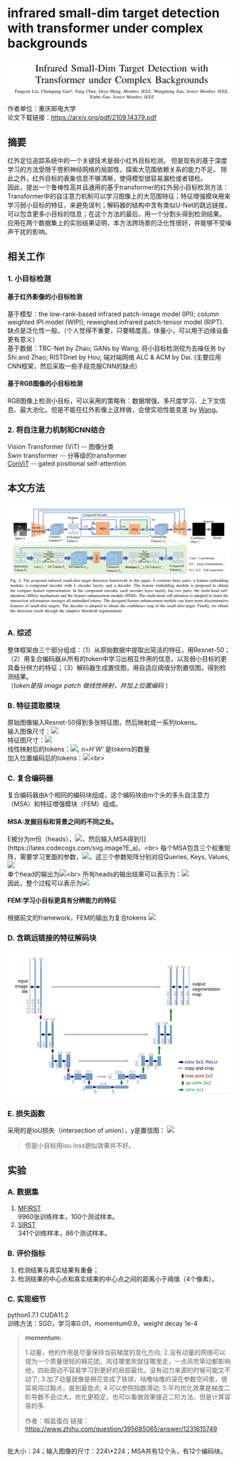 # infrared small-dim target detection with transformer under complex backgrounds
![title](images/1-1.PNG)
作者单位：重庆邮电大学<br>
论文下载链接：<https://arxiv.org/pdf/2109.14379.pdf><br>

## 摘要
红外定位追踪系统中的一个关键技术是弱小红外目标检测。
但是现有的基于深度学习的方法受限于卷积神经网络的局部性，探索大范围依赖关系的能力不足。
除此之外，红外目标的表象信息不够清晰，使得模型很容易漏检或者错检。<br>
因此，提出一个鲁棒性高并且通用的基于transformer的红外弱小目标检测方法：
Transformer中的自注意力机制可以学习图像上的大范围特征；特征增强模块用来学习弱小目标的特征，来避免误判；解码器的结构中含有类似U-Net的跳远链接，可以包含更多小目标的信息；在这个方法的最后，用一个分割头得到检测结果。
应用在两个数据集上的实验结果证明，本方法跨场景的泛化性很好，并能够不受噪声干扰的影响。

## 相关工作
### 1. 小目标检测
#### 基于红外影像的小目标检测
基于模型：the low-rank-based infrared patch-image model (IPI); column weighted IPI model (WIPI); reweighed infrared patch-tensor model (RIPT). 缺点是泛化性一般。（个人觉得不重要，只要精度高，体量小，可以用于边缘设备更有意义）<br>
基于数据：TBC-Net by Zhao; GANs by Wang; 将小目标检测视为去噪任务 by Shi and Zhao; RISTDnet by Hou; 端对端网络 ALC & ACM by Dai. (主要应用CNN框架，然后采取一些手段克服CNN的缺点)<br>
#### 基于RGB图像的小目标检测
RGB图像上检测小目标，可以采用的策略有：数据增强、多尺度学习、上下文信息、最大池化。但是不能在红外影像上这样做，会使实验性能变差 by [Wang](https://openaccess.thecvf.com/content_ICCV_2019/papers/Wang_Miss_Detection_vs._False_Alarm_Adversarial_Learning_for_Small_Object_ICCV_2019_paper.pdf)。<br>
### 2. 将自注意力机制和CNN结合
Vision Transformer (ViT) -- 图像分类<br>
Swin transformer -- 分等级的transformer<br>
[ConViT](https://arxiv.org/pdf/2103.10697v2.pdf) -- gated positional self-attention<br>

## 本文方法
![framework](images/1-2.PNG)
### A. 综述
整体框架由三个部分组成：（1）从原始数据中提取出简洁的特征，用Resnet-50；（2）用复合编码器从所有的token中学习出相互作用的信息，以及弱小目标的更具备分辨力的特征；（3）解码器生成置信图，用自适应阈值分割置信图，得到检测结果。<br>
（*token是指 image patch 做线性映射，并加上位置编码* ）<br>
### B. 特征提取模块
原始图像输入Resnet-50得到多张特征图，然后映射成一系列tokens。<br>
输入图像尺寸：![](https://latex.codecogs.com/svg.image?x&space;\in&space;\mathbb{R}^{C\times&space;H\times&space;W})<br>
特征图尺寸：![](https://latex.codecogs.com/svg.image?F&space;\in&space;\mathbb{R}^{C_1\times&space;H'\times&space;W'})<br>
线性映射后的tokens：![](https://latex.codecogs.com/svg.image?E_{em}&space;\in&space;\mathbb{R}^{H'W'\times&space;C_1}), *n=H'W'* 是tokens的数量<br>
加入位置编码后的tokens：![](https://latex.codecogs.com/svg.image?E=E_{em}&plus;E_{pos}=(E_1,E_2,\dots,E_n),&space;E\in\mathbb{R}^{n\times&space;C_1})<br>
### C. 复合编码器
复合编码器由k个相同的编码块组成，这个编码块由m个头的多头自注意力（MSA）和特征增强模块（FEM）组成。
#### MSA:发掘目标和背景之间的不同之处。
E被分为m份（heads），![](https://latex.codecogs.com/svg.image?E=(E^1,E^2,\dots,E^m),&space;E^j\in\mathbb{R}^{n\times\frac{C_1}{m}})，然后输入MSA得到![](https://latex.codecogs.com/svg.image?E_a)。<br>
每个MSA包含三个权重矩阵，需要学习里面的参数，![](https://latex.codecogs.com/svg.image?W^Q,&space;W^K,&space;W^V&space;\in\mathbb{R}^{n\times\frac{C_1}{m}})，这三个参数矩阵分别对应Queries, Keys, Values,
![](https://latex.codecogs.com/svg.image?Q^j=E^jW^Q,&space;K^j=E^jW^K,&space;V^j=E^jW^V)<br>
单个head的输出为![](https://latex.codecogs.com/svg.image?Z^j&space;=&space;softmax(\frac{Q^jK^j^T}{\sqrt{\frac{C_1}{m}}})V^j)<br>
所有heads的输出结果可以表示为：![](https://latex.codecogs.com/svg.image?Z=\{Z^1,Z^2,\dots,Z^m\},Z\in\mathbb{R}^{n\times&space;C_1})<br>
因此，整个过程可以表示为![](https://latex.codecogs.com/svg.image?E_a=MSA(LN(E))&plus;E)
#### FEM:学习小目标更具有分辨能力的特征
根据前文的framework，FEM的输出为复合tokens ![](https://latex.codecogs.com/svg.image?E_{a\_&space;l}\in\mathbb{R}^{n\times&space;C_1})
### D. 含跳远链接的特征解码块
![U-Net](images/1-3.png)
### E. 损失函数
采用的是IoU损失（intersection of union），y是置信图：
![](https://latex.codecogs.com/svg.image?L_{iou}=1-\frac{y\cap&space;x_{gt}}{y\cup&space;x_{gt}})<br>
> 但是小目标用iou loss貌似效果并不好。

## 实验
### A. 数据集
1. [MFIRST](https://openaccess.thecvf.com/content_ICCV_2019/papers/Wang_Miss_Detection_vs._False_Alarm_Adversarial_Learning_for_Small_Object_ICCV_2019_paper.pdf)<br>
9960张训练样本，100个测试样本。<br>
2. [SIRST](https://arxiv.org/pdf/2009.14530.pdf) <br>
341个训练样本，86个测试样本。
### B. 评价指标
1. 检测结果与真实结果有重叠；
2. 检测结果的中心点和真实结果的中心点之间的距离小于阈值（4个像素）。
### C. 实现细节
python1.7.1 CUDA11.2<br>
训练方法：SGD，学习率0.01，momentum0.9，weight decay 1e-4<br>
> **momentum:** 
> 
> 1.动量，他的作用是尽量保持当前梯度的变化方向;
> 2.没有动量的网络可以视为一个质量很轻的棉花团，风往哪里吹就往哪里走，一点风吹草动都影响他，四处跳动不容易学习到更好的局部最优。没有动力来源的时候可能又不动了;
> 3.加了动量就像是棉花变成了铁球，咕噜咕噜的滚在参数空间里，很容易闯过鞍点，直到最低点;
> 4.可以参照指数滑动;
> 5.平均优化效果是梯度二阶导数不会过大，优化更稳定，也可以看做效果接近二阶方法，但是计算容易的多.
> 
> 作者：椒盐蛋白
> 链接：<https://www.zhihu.com/question/395685065/answer/1231615749>
<br>
批大小：24；输入图像的尺寸：224\*224；MSA共有12个头，有12个编码块。
